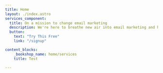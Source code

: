 ```yaml
---
title: Home
layout: ./index.astro
services_component:
  title: On a mission to change email marketing
  description: We're here to breathe new air into email marketing and help grow your business.
  button:
    text: "Try This Free"
    link: "/signup"

content_blocks:
    _bookshop_name: home/services
    title: Test

---
```

